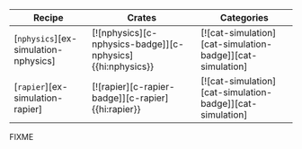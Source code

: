 | Recipe | Crates | Categories |
|--------|--------|------------|
| [`nphysics`][ex-simulation-nphysics] | [![nphysics][c-nphysics-badge]][c-nphysics]{{hi:nphysics}} | [![cat-simulation][cat-simulation-badge]][cat-simulation] |
| [`rapier`][ex-simulation-rapier] | [![rapier][c-rapier-badge]][c-rapier]{{hi:rapier}} | [![cat-simulation][cat-simulation-badge]][cat-simulation] |

<div class="hidden">
FIXME
</div>
